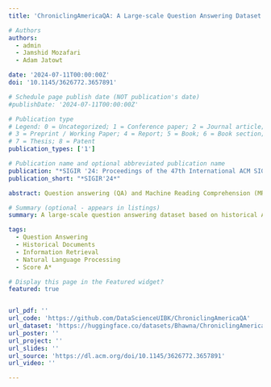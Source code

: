 ```yaml
---
title: 'ChroniclingAmericaQA: A Large-scale Question Answering Dataset based on Historical American Newspaper Pages'

# Authors
authors:
  - admin
  - Jamshid Mozafari
  - Adam Jatowt

date: '2024-07-11T00:00:00Z'
doi: '10.1145/3626772.3657891'

# Schedule page publish date (NOT publication's date)
#publishDate: '2024-07-11T00:00:00Z'

# Publication type
# Legend: 0 = Uncategorized; 1 = Conference paper; 2 = Journal article;
# 3 = Preprint / Working Paper; 4 = Report; 5 = Book; 6 = Book section;
# 7 = Thesis; 8 = Patent
publication_types: ['1']

# Publication name and optional abbreviated publication name
publication: "*SIGIR '24: Proceedings of the 47th International ACM SIGIR Conference on Research and Development in Information Retrieval*"
publication_short: "*SIGIR'24*"

abstract: Question answering (QA) and Machine Reading Comprehension (MRC) tasks have significantly advanced in recent years due to the rapid development of deep learning techniques and, more recently, large language models. At the same time, many benchmark datasets have become available for QA and MRC tasks. However, most existing large-scale benchmark datasets have been created predominantly using synchronous document collections like Wikipedia or the Web. Archival document collections, such as historical newspapers, contain valuable information from the past that is still not widely used to train large language models. To further contribute to advancing QA and MRC tasks and to overcome the limitation of previous datasets, we introduce ChroniclingAmericaQA, a large-scale temporal QA dataset with 487K question-answer pairs created based on the historical newspaper collection Chronicling America. Our dataset is constructed from a subset of the Chronicling America newspaper collection spanning 120 years. One of the significant challenges for utilizing digitized historical newspaper collections is the low quality of OCR text. Therefore, to enable realistic testing of QA models, our dataset can be used in three different ways: answering questions from raw and noisy content, answering questions from cleaner, corrected version of the content, as well as answering questions from scanned images of newspaper pages. This and the fact that ChroniclingAmericaQA spans the longest time period among available QA datasets make it quite a unique and useful resource.

# Summary (optional - appears in listings)
summary: A large-scale question answering dataset based on historical American newspaper pages.

tags:
  - Question Answering
  - Historical Documents
  - Information Retrieval
  - Natural Language Processing
  - Score A*

# Display this page in the Featured widget?
featured: true


url_pdf: ''
url_code: 'https://github.com/DataScienceUIBK/ChroniclingAmericaQA'
url_dataset: 'https://huggingface.co/datasets/Bhawna/ChroniclingAmericaQA'
url_poster: ''
url_project: ''
url_slides: ''
url_source: 'https://dl.acm.org/doi/10.1145/3626772.3657891'
url_video: ''

---
```


